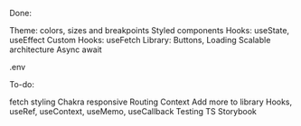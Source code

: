 Done:

Theme: colors, sizes and breakpoints
Styled components
Hooks: useState, useEffect
Custom Hooks: useFetch
Library: Buttons, Loading
Scalable architecture
Async await

.env

To-do:

fetch styling
Chakra
responsive
Routing
Context
Add more to library
Hooks, useRef, useContext, useMemo, useCallback
Testing
TS
Storybook
